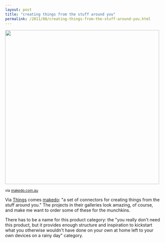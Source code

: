 ```yaml
---
layout: post
title: "creating things from the stuff around you"
permalink: /2011/08/creating-things-from-the-stuff-around-you.html
---
```


<p><img alt="" class="asset asset-image at-xid-6a00d8341c4f5f53ef0153906aa88b970b  " src="https://sippey.typepad.com/.a/6a00d8341c4f5f53ef0153906aa88b970b-580wi" width="500" /></p>
<p><small>via <a href="http://makedo.com.au/creatures/">makedo.com.au</a></small></p>
<p>Via <a href="http://www.thingsmagazine.net/?p=4677">Things</a>&#0160;comes&#0160;<a href="http://www.makedo.com.au/">makedo</a>:&#0160;&quot;a set of connectors for creating things from the stuff around you.&quot; The projects in their galleries look amazing, of course, and make me want to order some of these for the munchkins.</p>
<p>There has to be a name for this product category: the &quot;you really don&#39;t need this product, but it provides enough structure and inspiration to kickstart what you otherwise wouldn&#39;t have done on your own at home left to your own devices on a rainy day&quot; category.</p>



